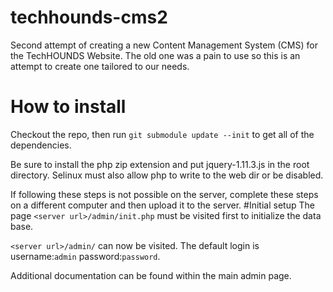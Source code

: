 # techhounds-cms2
Second attempt of creating a new Content Management System (CMS) for the TechHOUNDS Website. The old one was a pain to use so this is an attempt to create one tailored to our needs.
# How to install
Checkout the repo, then run `git submodule update --init` to get all of the dependencies.

Be sure to install the php zip extension and put jquery-1.11.3.js in the root directory.
Selinux must also allow php to write to the web dir or be disabled.

If following these steps is not possible on the server, complete these steps on a different computer and then upload it to the server.
#Initial setup
The page `<server url>/admin/init.php` must be visited first to initialize the data base.

`<server url>/admin/` can now be visited. The default login is username:`admin` password:`password`.

Additional documentation can be found within the main admin page.
